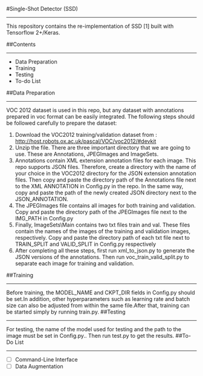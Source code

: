 #Single-Shot Detector (SSD)
***
This repository contains the re-implementation of SSD [1] built with Tensorflow 2+/Keras.

##Contents
***	
* Data Preparation
* Training
* Testing
* To-do List

##Data Preparation
***
VOC 2012 dataset is used in this repo, but any dataset with annotations prepared in voc format can be easily integrated. The following steps should be followed carefully to prepare the dataset:
1. Download the VOC2012 training/validation dataset from : http://host.robots.ox.ac.uk/pascal/VOC/voc2012/#devkit
2. Unzip the file. There are three important directory that we are going to use. These are Annotations, JPEGImages and ImageSets.
3. Annotations contain XML extension annotation files for each image. This repo supports JSON files. Therefore, create a directory with the name of your choice in the VOC2012 directory for the JSON extension annotation files. Then copy and paste the directory path of the Annotations file next to the XML ANNOTATION in Config.py in the repo. In the same way, copy and paste the path of the newly created JSON directory next to the JSON_ANNOTATION.
4. The JPEGImages file contains all images for both training and validation. Copy and paste the directory path of the JPEGImages file next to the IMG_PATH in Config.py
5. Finally, ImageSets\Main contains two txt files train and val. These files contain the names of the images of the training and validation images, respectively. Copy and paste the directory path of each txt file next to TRAIN_SPLIT and VALID_SPLIT in Config.py respectively
6. After completing all these steps, first run xml_to_json.py to generate the JSON versions of the annotations. Then run voc_train_valid_split.py to separate each image for training and validation.

##Training
***
Before training, the MODEL_NAME and CKPT_DIR fields in Config.py should be set.In addition, other hyperparameters such as learning rate and batch size can also be adjusted from within the same file.After that, training can be started simply by running train.py.
##Testing
***
For testing, the name of the model used for testing and the path to the image must be set in Config.py.. Then run test.py to get the results.
##To-Do List
***
- [ ] Command-Line Interface
- [ ] Data Augmentation
